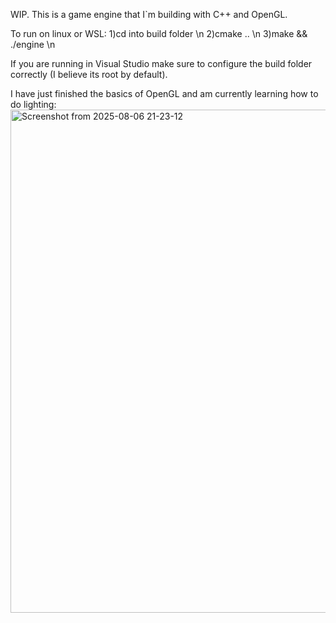 WIP. 
This is a game engine that I`m building with C++ and OpenGL.

To run on linux or WSL:
1)cd into build folder \n
2)cmake .. \n
3)make && ./engine \n

If you are running in Visual Studio make sure to configure the build folder correctly (I believe its root by default).

I have just finished the basics of OpenGL and am currently learning how to do lighting:
<img width="1001" height="805" alt="Screenshot from 2025-08-06 21-23-12" src="https://github.com/user-attachments/assets/19cde3bb-4c7b-4be8-9c18-2ba575f9231f" />
